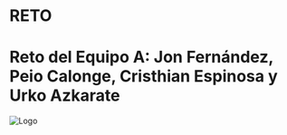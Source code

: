 # RETO
# Reto del Equipo A: Jon Fernández, Peio Calonge, Cristhian Espinosa y Urko Azkarate
![Logo](https://user-images.githubusercontent.com/113178700/196139756-3e1a896f-3390-4c6f-b498-992bf756cbfa.png)
